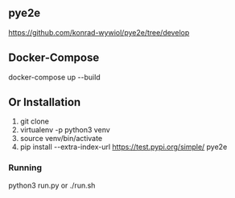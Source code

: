## pye2e
https://github.com/konrad-wywiol/pye2e/tree/develop

## Docker-Compose
docker-compose up --build

## Or Installation
1. git clone  
2. virtualenv -p python3 venv  
3. source venv/bin/activate  
4. pip install --extra-index-url https://test.pypi.org/simple/ pye2e

### Running
python3 run.py  or ./run.sh
